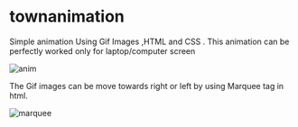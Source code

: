 # townanimation
Simple animation Using Gif Images ,HTML and CSS . This animation can be perfectly worked only for laptop/computer screen

![anim](https://user-images.githubusercontent.com/114971396/224547118-3528f2ce-7f8e-45b5-9c6b-6f0d69e665a0.png)

The Gif images can be move towards right or left by using Marquee tag in html.

![marquee](https://user-images.githubusercontent.com/114971396/224547488-a0edd1ed-c707-4efd-b213-33cece853ae9.png)
